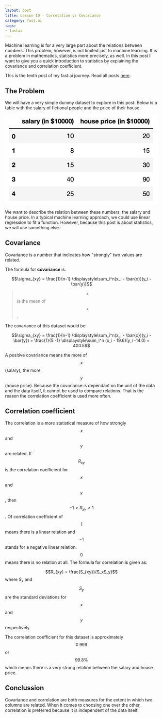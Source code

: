 ```yaml
---
layout: post
title: Lesson 10 - Correlation vs Covariance
category: fast.ai
tags:
- fastai
---
```


Machine learning is for a very large part about the relations between numbers. This problem, however, is not limited just to machine learning. It is a problem in mathematics, statistics more precisely, as well. In this post I want to give you a quick introduction to statistics by explaining the covariance and correlation coefficient.

This is the tenth post of my fast.ai journey. Read all posts [here](http://rickwierenga.com/tag/fastai).

## The Problem

We will have a very simple dummy dataset to explore in this post. Below is a table with the salary of fictional people and the price of their house.

![Screenshot 2019-08-14 at 11.00.39](/assets/images/covcordata.png)

We want to describe the relation between these numbers, the salary and house price. In a typical machine learning approach, we could use linear regression to fit a function. However, because this post is about statistics, we will use something else.

## Covariance

Covariance is a number that indicates how "strongly" two values are related.

The formula for **covariance** is:

$$\sigma_{xy} = \frac{1}{n-1} \displaystyle\sum_i^n(x_i - \bar{x})(y_i - \bar{y})$$

> $$\bar{x}$$ is the mean of $$x$$.

The covariance of this dataset would be: 

$$\sigma_{xy} = \frac{1}{n-1} \displaystyle\sum_i^n(x_i - \bar{x})(y_i - \bar{y}) = \frac{1}{5 -1} \displaystyle\sum_i^n (x_i - 19.6)(y_i -14.0) = 400.5$$

A positive covariance means the more of $$x$$ (salary), the more $$y$$ (house price). Because the covariance is dependant on the unit of the data and the data itself, it cannot be used to compare relations. That is the reason the correlation coefficient is used more often.

## Correlation coefficient

The correlation is a more statistical measure of how strongly $$x$$ and $$y$$ are related. If $$R_{xy}$$ is the correlation coefficient for $$x$$ and $$y$$, then $$-1 < R_{xy} < 1$$. Of correlation coefficient of $$1$$ means there is a linear relation and $$-1$$ stands for a negative linear relation. $$0$$ means there is no relation at all. The formula for correlation is given as:

$$R_{xy} = \frac{S_{xy}}{S_xS_y}$$ where $S_x$ and $$S_y$$ are the standard deviations for $$x$$ and $$y$$ respectively.

The correlation coefficient for this dataset is approximately $$0.998$$ or $$99.8\%$$ which means there is a very strong relation between the salary and house price.

## Conclussion

Covariance and correlation are both measures for the extent in which two columns are related. When it comes to choosing one over the other, correlation is preferred because it is independent of the data itself.